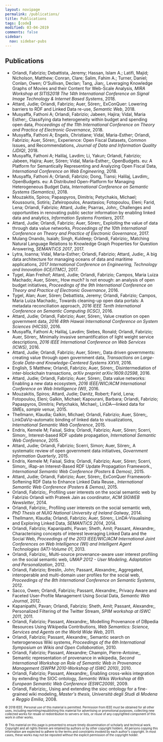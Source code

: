 ```yaml
---
layout: novipage
permalink: /publications/
title: Publications
tags: [code]
modified: 03-04-2019
comments: false
sidebar:
  nav: sidebar-pubs
---
```


## Publications


+ Orlandi, Fabrizio; Debattista, Jeremy; Hassan, Islam A.; Latifi, Majid; Nicholson, Matthew; Conran, Clare; Salim, Fahim A.; Turner, Daniel; Conlan, Owen; O'Sullivan, Declan; Tang, Jian;, Leveraging Knowledge Graphs of Movies and their Content for Web-Scale Analysis, *MIRA Workshop at SITIS2018 The 14th International Conference on Signal Image Technology & Internet Based Systems*, 2018.
+ Attard, Judie; Orlandi, Fabrizio; Auer, Sören;, ExConQuer: Lowering barriers to RDF and Linked Data re-use, *Semantic Web*, 2018.
+ Musyaffa, Fathoni A; Orlandi, Fabrizio; Jabeen, Hajira; Vidal, Maria Esther;, Classifying data heterogeneity within budget and spending open data, *Proceedings of the 11th International Conference on Theory and Practice of Electronic Governance*, 2018.
+ Musyaffa, Fathoni A; Engels, Christiane; Vidal, Maria-Esther; Orlandi, Fabrizio; Auer, Sören;, Experience: Open Fiscal Datasets, Common Issues, and Recommendations, *Journal of Data and Information Quality (JDIQ)*, 2018.
+ Musyaffa, Fathoni A; Halilaj, Lavdim; Li, Yakun; Orlandi, Fabrizio; Jabeen, Hajira; Auer, Sören; Vidal, Maria-Esther;, OpenBudgets. eu: A Platform for Semantically Representing and Analyzing Open Fiscal Data, *International Conference on Web Engineering*, 2018.
+ Musyaffa, Fathoni A; Orlandi, Fabrizio; Dong, Tiansi; Halilaj, Lavdim;, OpenBudgets. eu: A Distributed Open-Platform for Managing Heterogeneous Budget Data, *International Conference on Semantic Systems (Semantics)*, 2018.
+ Mouzakitis, Spiros; Papaspyros, Dimitris; Petychakis, Michael; Koussouris, Sotiris; Zafeiropoulos, Anastasios; Fotopoulou, Eleni; Farid, Lena; Orlandi, Fabrizio; Attard, Judie; Psarras, John;, Challenges and opportunities in renovating public sector information by enabling linked data and analytics, *Information Systems Frontiers*, 2017.
+ Attard, Judie; Orlandi, Fabrizio; Auer, Sören;, Exploiting the value of data through data value networks, *Proceedings of the 10th International Conference on Theory and Practice of Electronic Governance*, 2017.
+ Mulang Onando, Isaiah; Singh, Kuldeep; Orlandi, Fabrizio;, Matching Natural Language Relations to Knowledge Graph Properties for Question Answering, *SEMANTiCS 2017*, 2017.
+ Lytra, Ioanna; Vidal, Maria-Esther; Orlandi, Fabrizio; Attard, Judie;, A big data architecture for managing oceans of data and maritime applications, *2017 International Conference on Engineering, Technology and Innovation (ICE/ITMC)*, 2017.
+ Tygel, Alan Freihof; Attard, Judie; Orlandi, Fabrizio; Campos, Maria Luiza Machado; Auer, Sören;, How much? Is not enough: an analysis of open budget initiatives, *Proceedings of the 9th International Conference on Theory and Practice of Electronic Governance*, 2016.
+ Tygel, Alan; Auer, Sören; Debattista, Jeremy; Orlandi, Fabrizio; Campos, Maria Luiza Machado;, Towards cleaning-up open data portals: A metadata reconciliation approach, *2016 IEEE Tenth International Conference on Semantic Computing (ICSC)*, 2016.
+ Attard, Judie; Orlandi, Fabrizio; Auer, Sören;, Value creation on open government data, *2016 49th Hawaii International Conference on System Sciences (HICSS)*, 2016.
+ Musyaffa, Fathoni A; Halilaj, Lavdim; Siebes, Ronald; Orlandi, Fabrizio; Auer, Sören;, Minimally invasive semantification of light weight service descriptions, *2016 IEEE International Conference on Web Services (ICWS)*, 2016.
+ Attard, Judie; Orlandi, Fabrizio; Auer, Sören;, Data driven governments: creating value through open government data, *Transactions on Large-Scale Data-and Knowledge-Centered Systems XXVII*, 2016.
+ English, S Matthew; Orlandi, Fabrizio; Auer, Sören;, Disintermediation of inter-blockchain transactions, *arXiv preprint arXiv:1609.02598*, 2016.
+ Attard, Judie; Orlandi, Fabrizio; Auer, Sören;, Data value networks: Enabling a new data ecosystem, *2016 IEEE/WIC/ACM International Conference on Web Intelligence (WI)*, 2016.
+ Mouzakitis, Spiros; Attard, Judie; Danitz, Robert; Farid, Lena; Fotopoulou, Eleni; Galkin, Michael; Kapourani, Barbara; Orlandi, Fabrizio; Papaspyros, Dimitris; Petychakis, Michael;, LinDA—linked data for SMEs, *sample venue*, 2015.
+ Thellmann, Klaudia; Galkin, Michael; Orlandi, Fabrizio; Auer, Sören;, LinkDaViz–automatic binding of linked data to visualizations, *International Semantic Web Conference*, 2015.
+ Endris, Kemele M; Faisal, Sidra; Orlandi, Fabrizio; Auer, Sören; Scerri, Simon;, Interest-based RDF update propagation, *International Semantic Web Conference*, 2015.
+ Attard, Judie; Orlandi, Fabrizio; Scerri, Simon; Auer, Sören;, A systematic review of open government data initiatives, *Government Information Quarterly*, 2015.
+ Endris, Kemele M; Faisal, Sidra; Orlandi, Fabrizio; Auer, Sören; Scerri, Simon;, iRap-an Interest-Based RDF Update Propagation Framework., *International Semantic Web Conference (Posters & Demos)*, 2015.
+ Attard, Judie; Orlandi, Fabrizio; Auer, Sören;, ExConQuer Framework-Softening RDF Data to Enhance Linked Data Reuse., *International Semantic Web Conference (Posters & Demos)*, 2015.
+ Orlandi, Fabrizio;, Profiling user interests on the social semantic web by Fabrizio Orlandi with Prateek Jain as coordinator, *ACM SIGWEB Newsletter*, 2014.
+ Orlandi, Fabrizio;, Profiling user interests on the social semantic web, *PhD Thesis at NUIG National University of Ireland Galway*, 2014.
+ Thellmann, Klaudia; Orlandi, Fabrizio; Auer, Sören;, LinDA-Visualising and Exploring Linked Data, *SEMANTiCS 2014*, 2014.
+ Orlandi, Fabrizio; Kapanipathi, Pavan; Sheth, Amit; Passant, Alexandre;, Characterising concepts of interest leveraging Linked Data and the Social Web, *Proceedings of the 2013 IEEE/WIC/ACM International Joint Conferences on Web Intelligence (WI) and Intelligent Agent Technologies (IAT)-Volume 01*, 2013.
+ Orlandi, Fabrizio;, Multi-source provenance-aware user interest profiling on the social semantic web, *UMAP 2012 - User Modeling, Adaptation and Personalization*, 2012.
+ Orlandi, Fabrizio; Breslin, John; Passant, Alexandre;, Aggregated, interoperable and multi-domain user profiles for the social web, *Proceedings of the 8th International Conference on Semantic Systems*, 2012.
+ Sacco, Owen; Orlandi, Fabrizio; Passant, Alexandre;, Privacy Aware and Faceted User-Profile Management Using Social Data, *Semantic Web Journal*, 2012.
+ Kapanipathi, Pavan; Orlandi, Fabrizio; Sheth, Amit; Passant, Alexandre;, Personalized Filtering of the Twitter Stream, *SPIM workshop at ISWC 2011*, 2011.
+ Orlandi, Fabrizio; Passant, Alexandre;, Modelling Provenance of DBpedia Resources Using Wikipedia Contributions, *Web Semantics: Science, Services and Agents on the World Wide Web*, 2011.
+ Orlandi, Fabrizio; Passant, Alexandre;, Semantic search on heterogeneous Wiki systems, *Proceedings of the 6th International Symposium on Wikis and Open Collaboration*, 2010.
+ Orlandi, Fabrizio; Passant, Alexandre; Champin, Pierre-Antoine;, Semantic representation of provenance in wikipedia, *Second International Workshop on Role of Semantic Web in Provenance Management (SWPM 2010-Workshop of ISWC 2010)*, 2010.
+ Orlandi, Fabrizio; Passant, Alexandre;, Enabling cross-wikis integration by extending the SIOC ontology, *Semantic Wikis Workshop at 6th European Semantic Web Conference (ESWC2009)*, 2009.
+ Orlandi, Fabrizio;, Using and extending the sioc ontology for a fine-grained wiki modeling, *Master's thesis, Università degli Studi di Modena e Reggio Emilia*, 2008.


<sub><sup>&copy; 2018 IEEE. Personal use of this material is permitted. Permission from IEEE must be obtained for all other uses, including reprinting/republishing this material for advertising or promotional purposes, collecting new collected works for resale or redistribution to servers or lists, or reuse of any copyrighted component of this work in other works. </sup></sub>


<sub><sup>&copy; This material on this page is presented to ensure timely dissemination of scholarly and technical work. Copyright and all rights therein are retained by authors or by other copyright holders. All persons copying this information are expected to adhere to the terms and constraints invoked by each author's copyright. In most cases, these works may not be reposted without the explicit permission of the copyright holder. </sup></sub>











